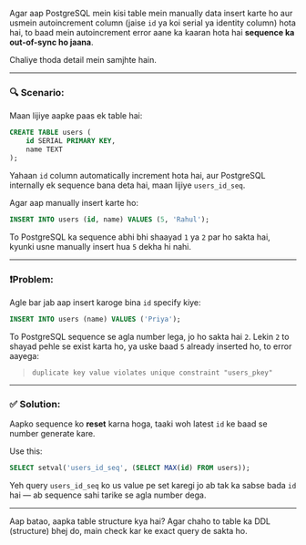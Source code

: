 Agar aap PostgreSQL mein kisi table mein manually data insert karte ho aur usmein autoincrement column (jaise `id` ya koi serial ya identity column) hota hai, to baad mein autoincrement error aane ka kaaran hota hai **sequence ka out-of-sync ho jaana**.

Chaliye thoda detail mein samjhte hain.

---

### 🔍 Scenario:
Maan lijiye aapke paas ek table hai:

```sql
CREATE TABLE users (
    id SERIAL PRIMARY KEY,
    name TEXT
);
```

Yahaan `id` column automatically increment hota hai, aur PostgreSQL internally ek sequence bana deta hai, maan lijiye `users_id_seq`.

Agar aap manually insert karte ho:

```sql
INSERT INTO users (id, name) VALUES (5, 'Rahul');
```

To PostgreSQL ka sequence abhi bhi shaayad `1` ya `2` par ho sakta hai, kyunki usne manually insert hua `5` dekha hi nahi.

---

### ❗Problem:
Agle bar jab aap insert karoge bina `id` specify kiye:

```sql
INSERT INTO users (name) VALUES ('Priya');
```

To PostgreSQL sequence se agla number lega, jo ho sakta hai `2`. Lekin `2` to shayad pehle se exist karta ho, ya uske baad `5` already inserted ho, to error aayega:

> `duplicate key value violates unique constraint "users_pkey"`

---

### ✅ Solution:
Aapko sequence ko **reset** karna hoga, taaki woh latest `id` ke baad se number generate kare.

Use this:

```sql
SELECT setval('users_id_seq', (SELECT MAX(id) FROM users));
```

Yeh query `users_id_seq` ko us value pe set karegi jo ab tak ka sabse bada `id` hai — ab sequence sahi tarike se agla number dega.

---

Aap batao, aapka table structure kya hai? Agar chaho to table ka DDL (structure) bhej do, main check kar ke exact query de sakta ho.

